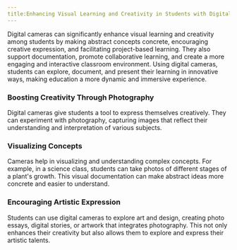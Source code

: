 ```yaml
---
title:Enhancing Visual Learning and Creativity in Students with Digital Cameras
---
```


Digital cameras can significantly enhance visual learning and creativity among students by making abstract concepts concrete, encouraging creative expression, and facilitating project-based learning. They also support documentation, promote collaborative learning, and create a more engaging and interactive classroom environment. Using digital cameras, students can explore, document, and present their learning in innovative ways, making education a more dynamic and immersive experience.

### Boosting Creativity Through Photography

Digital cameras give students a tool to express themselves creatively. They can experiment with photography, capturing images that reflect their understanding and interpretation of various subjects.

### Visualizing Concepts

Cameras help in visualizing and understanding complex concepts. For example, in a science class, students can take photos of different stages of a plant's growth. This visual documentation can make abstract ideas more concrete and easier to understand.

### Encouraging Artistic Expression

Students can use digital cameras to explore art and design, creating photo essays, digital stories, or artwork that integrates photography. This not only enhances their creativity but also allows them to explore and express their artistic talents.
